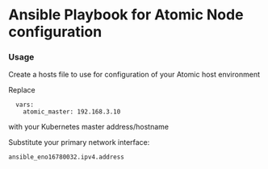 # Ansible Playbook for Atomic Node configuration

### Usage
Create a hosts file to use for configuration of your Atomic host environment

Replace
```
  vars:
    atomic_master: 192.168.3.10
```
with your Kubernetes master address/hostname

Substitute your primary network interface:
```
ansible_eno16780032.ipv4.address
```
